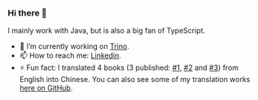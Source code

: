 ### Hi there 👋

<!--
**chen-ni/chen-ni** is a ✨ _special_ ✨ repository because its `README.md` (this file) appears on your GitHub profile.

Here are some ideas to get you started:

- 🔭 I’m currently working on ...
- 🌱 I’m currently learning ...
- 👯 I’m looking to collaborate on ...
- 🤔 I’m looking for help with ...
- 💬 Ask me about ...
- 📫 How to reach me: ...
- 😄 Pronouns: ...
- ⚡ Fun fact: ...
-->

I mainly work with Java, but is also a big fan of TypeScript.

- 🔭 I’m currently working on [Trino](https://github.com/trinodb/trino).
- 📫 How to reach me: [Linkedin](https://www.linkedin.com/in/chen-ni-2b40491b6/).
- ⚡ Fun fact: I translated 4 books (3 published: [#1](https://www.ituring.com.cn/book/1964), [#2](https://www.ituring.com.cn/book/2681) and [#3](https://www.epubit.com/bookDetails?id=UB77a9c6dad7934)) from English into Chinese. You can also see some of my translation works [here on GitHub](https://github.com/LCTT/TranslateProject/pulls?q=is%3Apr+author%3Achen-ni+is%3Aclosed).
